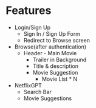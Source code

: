 # Features

   - Login/Sign Up
     - Sign In / Sign Up Form
     - Redirect to Browse screen
   - Browse(after authentication)
     - Header
    - Main Movie
       - Trailer in Background
       - Title & description
       - Movie Suggestion
         - Movie List * N
   - NetflixGPT
     - Search Bar
     - Movie Suggestions         